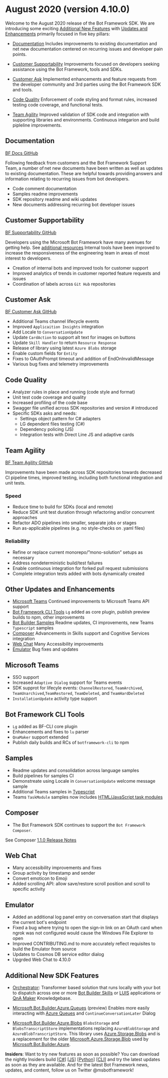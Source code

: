 # August 2020 (version 4.10.0) 
Welcome to the August 2020 release of the Bot Framework SDK. We are introducing some exciting [Additional New Features](#Additional-New-SDK-Features) with [Updates and Enhancements](#Other-Updates-and-Enhancements) primarily focused in five key pillars: 

- [Documentation](#Documentation) Includes improvements to existing documentation and net new documentation centered on recurring issues and developer pain points.

- [Customer Supportability](#Customer-Supportability) Improvements focused on developers seeking assistance using the Bot Framework, tools and SDKs.

- [Customer Ask](#Customer-Ask) Implemented enhancements and feature requests from the developer community and 3rd parties using the Bot Framework SDK and tools.

- [Code Quality](#Code-Quality) Enforcement of code styling and format rules, increased testing code coverage, and functional tests.

- [Team Agility](#Team-Agility) Improved validation of SDK code and integration with supporting libraries and environments. Continuous integarion and build pipleline improvements.

## Documentation
[BF Docs GitHub](https://github.com/issues?q=is%3Aissue+label%3A%22BF+Docs%22)

Following feedback from customers and the Bot Framework Support Team, a number of net new documents have been written as well as updates to existing documentation. These are helpful towards providing answers and information relating to recurring issues from bot developers.

- Code comment documentation
- Samples readme improvements
- SDK repository readme and wiki updates
- New documents addressing recurring bot developer issues

## Customer Supportability 
[BF Supportability GitHub](https://github.com/issues?q=is%3Aissue+label%3A%22BF+Supportability%22)

Developers using the Microsoft Bot Framework have many avenues for getting help. See [additional resources](https://docs.microsoft.com/en-us/azure/bot-service/bot-service-resources-links-help) Internal tools have been improved to increase the responsiveness of the engineering team in areas of most interest to developers.

- Creation of internal bots and improved tools for customer support
- Improved analytics of trends in customer reported feature requests and issues
- Coordination of labels across `Git Hub` repositories

## Customer Ask 
[BF Customer Ask GitHub](https://github.com/issues?q=is%3Aissue+label%3A%22BF+Customer+Ask%22)

- Additional Teams channel lifecycle events
- Improved `Applicaition Insights` integration
- Add Locale to `ConversationUpdate`
- Update `CardAction` to support alt text for images on buttons
- Update `Skill Handler` to return `Resource Response`
- Release of library using latest `Azure Blobs` storage
- Enable custom fields for `Entity`
- Fixes to OAuthPrompt timeout and addition of EndOnInvalidMessage
- Various bug fixes and telemetry improvements

## Code Quality

- Analyzer rules in place and running (code style and format)
- Unit test code coverage and quality
- Increased profiling of the code base
- Swagger file unified across SDK repositories and version # introduced
- Specific SDKs asks and needs:
    - Settings object pattern for C# adapters
    - LG dependent files testing (C#)
    - Dependency policing (JS)
    - Integration tests with Direct Line JS and adaptive cards

## Team Agility
[BF Team Agility GitHub](https://github.com/issues?q=is%3Aissue+label%3A%22BF+Agility%22)

Improvements have been made across SDK repositories towards decreased CI pipeline times, improved testing, including both functional integration and unit tests.

### Speed​

- Reduce time to build for SDKs (local and remote)​
- Reduce SDK unit test duration through refactoring and/or concurrent approaches​
- Refactor ADO pipelines into smaller, separate jobs or stages​
- Run as-applicable pipelines (e.g. no style-checks on .yaml files)​

### ​Reliability​

- Refine or replace current monorepo/”mono-solution” setups as necessary​
- Address nondeterministic build/test failures
- Enable continuous integration for forked pull request submissions
- Complete integration tests added with bots dynamically created

## Other Updates and Enhancements
* [Microsoft Teams](#Microsoft-Teams) Continued improvements to Microsoft Teams API support
* [Bot Framework CLI Tools](#Bot-Framework-CLI-Tools) `Lg` added as core plugin, publish preview builds to npm, other improvements
* [Bot Builder Samples](#Samples) Readme updates, CI improvements, new Teams `Typescript` samples
* [Composer](#Composer) Advancements in Skills support and Cognitive Services integration
* [Web Chat](#Web-Chat) Many Accessibility improvements
* [Emulator](#Emulator) Bug fixes and updates

## Microsoft Teams 

- SSO support
- Increased `Adaptive Dialog` support for Teams events
- SDK supprot for lifecyle events: `ChannelRestored`, `TeamArchived`, `TeamUnarchived`,`TeamRestored`, `TeamDeleted`, and `TeamHardDeleted` 
- `InstallationUpdate` activity type support

## Bot Framework CLI Tools
- `Lg` added as BF-CLI core plugin
- Enhancements and fixes to `lu` parser
- `QnaMaker` support extended
- Publish daily builds and RCs of `botframework-cli` to npm

## Samples
- Readme updates and consolidation across language samples
- Build pipelines for samples CI
- Demonstreate using Locale in `ConversationUpdate` welcome message sample
- Additional Teams samples in [Typescript](https://github.com/microsoft/BotBuilder-Samples/tree/master/samples/typescript_nodejs)
- Teams `TaskModule` samples now includes [HTML/JavaScript task modules](https://docs.microsoft.com/microsoftteams/platform/task-modules-and-cards/what-are-task-modules#task-module-css-for-htmljavascript-task-modules)

## Composer
- The Bot Framework SDK continues to support the `Bot Framework Composer`.

See Composer [1.1.0 Release Notes](https://github.com/microsoft/BotFramework-Composer/blob/main/releases/1.1.0.md)

## Web Chat
- Many accessibility improvements and fixes
- Group activity by timestamp and sender
- Convert emoticon to Emoji
- Added scrolling API: allow save/restore scroll position and scroll to specific activity

## Emulator
- Added an additional log panel entry on conversation start that displays the current bot's endpoint
- Fixed a bug where trying to open the sign-in link on an OAuth card when ngrok was not configured would cause the Windows File Explorer to open
- Improved CONTRIBUTING.md to more accurately reflect requisites to build the Emulator from source
- Updates to Cosmos DB service editor dialog
- Upgrded Web Chat to 4.10.0

## Additional New SDK Features
- [Orchestrator](https://aka.ms/bf-orchestrator): Transformer based solution that runs locally with your bot to dispatch across one or more [Bot Builder Skills](https://docs.microsoft.com/en-us/azure/bot-service/bot-builder-skills-overview) or [LUIS](https://www.luis.ai/) applications or [QnA Maker](https://www.qnamaker.ai/) Knowledgebase.

- [Microsoft.Bot.Builder.Azure.Queues](Microsoft.Bot.Builder.Azure.Queues) (preview) Enables more easily interacting with [Azure Queues](https://docs.microsoft.com/azure/storage/queues/storage-queues-introduction) and `ContinueConversationLater` Dialog

- [Microsoft.Bot.Builder.Azure.Blobs](Microsoft.Bot.Builder.Azure.Blobs) `BlobsStorage` and `BlobsTranscriptStore` implementations replacing `AzureBlobStorage` and `AzureBlobTranscriptStore`. This library uses [Azure.Storage.Blobs](https://www.nuget.org/packages/Azure.Storage.Blobs) and is a replacement for the older [Microsoft.Azure.Storage.Blob](https://www.nuget.org/packages/Microsoft.Azure.Storage.Blob/) used by [Microsoft.Bot.Builder.Azure](https://www.nuget.org/packages/Microsoft.Bot.Builder.Azure/).

**Insiders**: Want to try new features as soon as possible? You can download the nightly Insiders build [[C#](https://github.com/microsoft/botbuilder-dotnet/blob/master/UsingMyGet.md)] [[JS](https://github.com/microsoft/botbuilder-js/blob/master/UsingMyGet.md)] [[Python](https://github.com/microsoft/botbuilder-python/blob/master/UsingTestPyPI.md)] [[CLI](https://github.com/Microsoft/botframework-cli#nightly-builds)] and try the latest updates as soon as they are available. And for the latest Bot Framework news, updates, and content, follow us on Twitter @msbotframework!